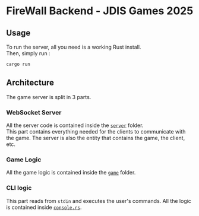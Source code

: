 # FireWall Backend - JDIS Games 2025

## Usage

To run the server, all you need is a working Rust install.  
Then, simply run :

```bash
cargo run
```

## Architecture

The game server is split in 3 parts.

### WebSocket Server

All the server code is contained inside the [`server`](./src/server) folder.  
This part contains everything needed for the clients to communicate with the game. The server is also the entity that contains the game, the client, etc.

### Game Logic

All the game logic is contained inside the [`game`](./src/game) folder.  

### CLI logic

This part reads from `stdin` and executes the user's commands. All the logic is contained inside [`console.rs`](./src/console.rs).
